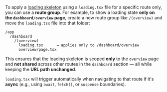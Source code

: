 To apply a [loading skeleton](https://nextjs.org/docs/app/api-reference/file-conventions/loading) using a `loading.tsx` file for a specific route only, you can use a **route group**. For example, to show a loading state **only on the `dashboard/overview` page**, create a new route group like `/(overview)` and move the `loading.tsx` file into that folder:

```tsx
/app
  /dashboard
    /(overview)
      loading.tsx      → applies only to /dashboard/overview
      overview/page.tsx

```

This ensures that the loading skeleton is scoped **only** to the `overview` page and **not shared** across other routes in the `dashboard` section — all while keeping the **URL path unchanged**.

`loading.tsx` will trigger automatically when navigating to that route if it's **async** (e.g., using `await`, `fetch()`, or `suspense` boundaries).